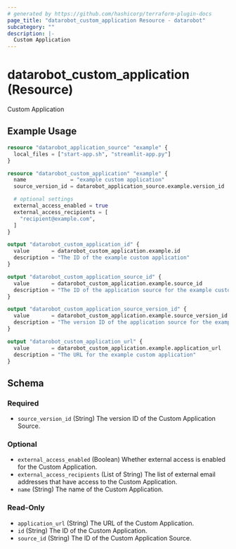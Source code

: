 ```yaml
---
# generated by https://github.com/hashicorp/terraform-plugin-docs
page_title: "datarobot_custom_application Resource - datarobot"
subcategory: ""
description: |-
  Custom Application
---
```


# datarobot_custom_application (Resource)

Custom Application

## Example Usage

```terraform
resource "datarobot_application_source" "example" {
  local_files = ["start-app.sh", "streamlit-app.py"]
}

resource "datarobot_custom_application" "example" {
  name              = "example custom application"
  source_version_id = datarobot_application_source.example.version_id

  # optional settings
  external_access_enabled = true
  external_access_recipients = [
    "recipient@example.com",
  ]
}

output "datarobot_custom_application_id" {
  value       = datarobot_custom_application.example.id
  description = "The ID of the example custom application"
}

output "datarobot_custom_application_source_id" {
  value       = datarobot_custom_application.example.source_id
  description = "The ID of the application source for the example custom application"
}

output "datarobot_custom_application_source_version_id" {
  value       = datarobot_custom_application.example.source_version_id
  description = "The version ID of the application source for the example custom application"
}

output "datarobot_custom_application_url" {
  value       = datarobot_custom_application.example.application_url
  description = "The URL for the example custom application"
}
```

<!-- schema generated by tfplugindocs -->
## Schema

### Required

- `source_version_id` (String) The version ID of the Custom Application Source.

### Optional

- `external_access_enabled` (Boolean) Whether external access is enabled for the Custom Application.
- `external_access_recipients` (List of String) The list of external email addresses that have access to the Custom Application.
- `name` (String) The name of the Custom Application.

### Read-Only

- `application_url` (String) The URL of the Custom Application.
- `id` (String) The ID of the Custom Application.
- `source_id` (String) The ID of the Custom Application Source.
